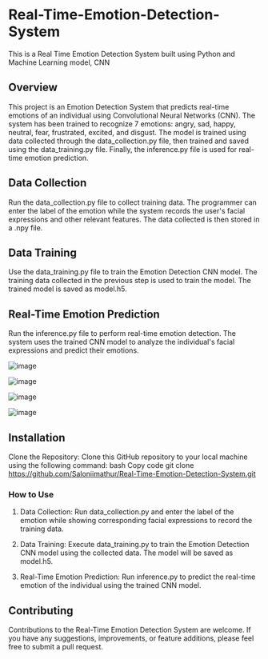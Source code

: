 # Real-Time-Emotion-Detection-System
This is a Real Time Emotion Detection System built using Python and Machine Learning model, CNN

## Overview
This project is an Emotion Detection System that predicts real-time emotions of an individual using Convolutional Neural Networks (CNN). The system has been trained to recognize 7 emotions: angry, sad, happy, neutral, fear, frustrated, excited, and disgust. The model is trained using data collected through the data_collection.py file, then trained and saved using the data_training.py file. Finally, the inference.py file is used for real-time emotion prediction.

## Data Collection
Run the data_collection.py file to collect training data. The programmer can enter the label of the emotion while the system records the user's facial expressions and other relevant features. The data collected is then stored in a .npy file.

## Data Training
Use the data_training.py file to train the Emotion Detection CNN model. The training data collected in the previous step is used to train the model. The trained model is saved as model.h5.

## Real-Time Emotion Prediction
Run the inference.py file to perform real-time emotion detection. The system uses the trained CNN model to analyze the individual's facial expressions and predict their emotions.

![image](https://github.com/Saloniimathur/Real-Time-Emotion-Detection-System/assets/89344753/abfbdff6-36d7-4e81-9850-c3f5294081fa)


![image](https://github.com/Saloniimathur/Real-Time-Emotion-Detection-System/assets/89344753/4a90d8ea-1856-4204-a27c-d5604cb2b8e8)


![image](https://github.com/Saloniimathur/Real-Time-Emotion-Detection-System/assets/89344753/9082fdbb-2902-473f-8856-23b0eead04a4)


![image](https://github.com/Saloniimathur/Real-Time-Emotion-Detection-System/assets/89344753/a8df8d48-ef60-4e35-baa9-d6c30b5fed97)

## Installation
Clone the Repository: Clone this GitHub repository to your local machine using the following command:
bash
Copy code
git clone https://github.com/Saloniimathur/Real-Time-Emotion-Detection-System.git

### How to Use
1. Data Collection: Run data_collection.py and enter the label of the emotion while showing corresponding facial expressions to record the training data.

2. Data Training: Execute data_training.py to train the Emotion Detection CNN model using the collected data. The model will be saved as model.h5.

3. Real-Time Emotion Prediction: Run inference.py to predict the real-time emotion of the individual using the trained CNN model.

## Contributing
Contributions to the Real-Time Emotion Detection System are welcome. If you have any suggestions, improvements, or feature additions, please feel free to submit a pull request.
